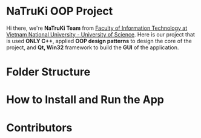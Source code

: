 # NaTruKi OOP Project
Hi there, we're **NaTruKi Team** from [Faculty of Information Technology at Vietnam National University - University of Science](fit.hcmus.edu.vn). Here is our project that is used **ONLY C++**, applied **OOP design patterns** to design the core of the project, and **Qt, Win32** framework to build the **GUI** of the application.

# Folder Structure

# How to Install and Run the App

# Contributors
